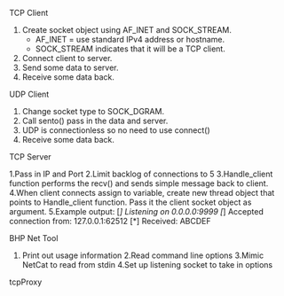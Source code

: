 TCP Client

1. Create socket object using AF_INET and SOCK_STREAM.
	- AF_INET = use standard IPv4 address or hostname.
	- SOCK_STREAM indicates that it will be a TCP client. 
2. Connect client to server.
3. Send some data to server.
4. Receive some data back.

UDP Client

1. Change socket type to SOCK_DGRAM.
2. Call sento() pass in the data and server.
3. UDP is connectionless so no need to use connect()
4. Receive some data back.

TCP Server

1.Pass in IP and Port
2.Limit backlog of connections to 5
3.Handle_client function performs the recv() and sends simple message back to client.
4.When client connects assign to variable, create new thread object that points
	to Handle_client function. Pass it the client socket object as argument.
5.Example output:
	[*] Listening on 0.0.0.0:9999
	[*] Accepted connection from: 127.0.0.1:62512
	[*] Received: ABCDEF

BHP Net Tool
1. Print out usage information
2.Read command line options 
3.Mimic NetCat to read from stdin
4.Set up listening socket to take in options

tcpProxy


